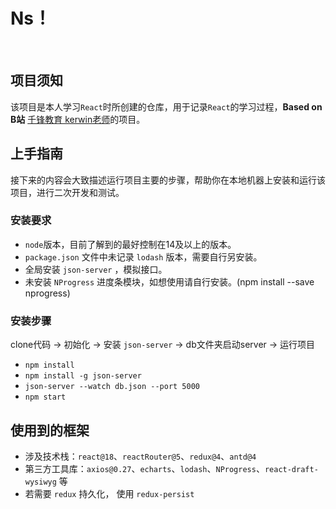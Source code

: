 # Ns！
​	
## 项目须知
该项目是本人学习`React`时所创建的仓库，用于记录`React`的学习过程，**Based on B站** [千锋教育 kerwin老师](https://www.bilibili.com/video/BV1dP4y1c7qd?p=152&vd_source=dd831bffe2fbc3e5e70e5aabbee73fe4)的项目。

## 上手指南

​	接下来的内容会大致描述运行项目主要的步骤，帮助你在本地机器上安装和运行该项目，进行二次开发和测试。

### 安装要求

- `node`版本，目前了解到的最好控制在14及以上的版本。
- `package.json` 文件中未记录 `lodash` 版本，需要自行另安装。
- 全局安装 `json-server` ，模拟接口。
- 未安装 `NProgress` 进度条模块，如想使用请自行安装。(npm install --save nprogress)

### 安装步骤

clone代码  ->  初始化  ->  安装 `json-server`  ->  db文件夹启动server  ->  运行项目

- `npm install`
- `npm install -g json-server`
- `json-server --watch db.json --port 5000`
- `npm start`


## 使用到的框架

* 涉及技术栈：`react@18`、`reactRouter@5`、`redux@4`、`antd@4`
* 第三方工具库：`axios@0.27`、`echarts`、`lodash`、`NProgress`、`react-draft-wysiwyg` 等
* 若需要 `redux` 持久化， 使用 `redux-persist`

